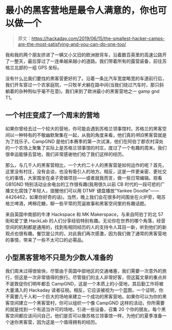 # 最小的黑客营地是最令人满意的，你也可以做一个

> 原文：<https://hackaday.com/2019/06/15/the-smallest-hacker-camps-are-the-most-satisfying-and-you-can-do-one-too/>

我和我的两个朋友挤进了一辆又小又旧的欧洲掀背车，沿着数百英里的高速公路开了一整天，最后穿过了一连串越来越小的道路。我们带着所有的露营装备，前往苏格兰北部的一组 GPS 坐标。

没有什么比我们要找的黑客营更好的了。沿着一条比汽车宽度略宽的车道前行后，我们开车穿过一个农家庭院，一只牧羊犬躺在路中间(当我们绕过汽车时，那只斜躺着的杂种狗似乎毫不在意)。我们来到了欧洲最小的黑客营地之一 gamp gnd T1。

## 一个村庄变成了一个周末的营地

如果你曾经去过一个较大的营地，你可能会遇到苏格兰领事馆村。苏格兰的黑客空间以一种特有的不敬幽默聚集在一起，从我的角度来看，他们真的*明白*黑客营就是为了找乐子。CampGND 是他们本赛季的第一次试演，他们在阿伯丁郡农村深处的一个农场上聚集了实际上是苏格兰领事馆的村庄，度过了一个有趣的周末。我们很幸运能够去营地，我们非常感谢他们给了我们这样的经历。

那么，与几千人的黑客营相比，一个大约二十人的黑客营是如何运作的呢？首先，这里没有村庄，没有会谈，也没有吸引人的地方。相反，这是一件更亲密、更社交化的事情，大家围坐在桌子旁做项目——或者就我而言，做一些日常编辑。观看 GB1GND 特别活动业余电台的工作很有趣(我用很久以前 CB 时代的一段可悲的广播文化腐蚀了年轻人，提醒他们可以用 DTMF 键盘播放“Yankee Doodle”——4426462，如果你好奇的话)。当然，晚上我们会花很多时间围坐在火炉旁，喝苏格兰啤酒，烤棉花糖，聊一些平常的荒诞故事和黑客空间里的有趣话题。

来自英国中南部的牛津 Hackspace 和 MK Makerspace，与来自阿伯丁的北 57 街和爱丁堡 HackLab 的人们分享经验特别有趣。无论你在世界的哪个角落，经营空间的机制都是通用的，找到有相同经历的人的支持令人耳目一新，听到他们的新观点也很有趣。餐饮是公共的，对此我们再次感激，因为我们做了通常的黑客营地的事情，带来了一些不太可口的必需品。

## 小型黑客营地不只是为少数人准备的

我们周末过得很愉快，尽管由于英国中部地区的交通堵塞，我们需要一次意外的旅行，但这是一次非常值得的旅行。尽管我们的主人非常好客，但这篇文章的重点并不是敦促你们明年都去 CampGND，这是一个本质上的小营地，其后勤工作将被大量涌入的 Hackaday 读者征税。相反，它应该被视为一个蓝图，一个证明，你不需要几千人和一个巨大的场地来建立一个成功的黑客营地。如果你可以为你的黑客空间建立一个黑客营村，你可以组织一个像 CampGND 这样的活动，你所需要的就是找到一个有适当许可的场地，引进一些设备，召集 20 个你的朋友。每个黑客空间都应该问问自己，他们是否可以像苏格兰领事馆一样，为他们的夏季准备一个迷你黑客营，因为这是一个值得拥有的经历。